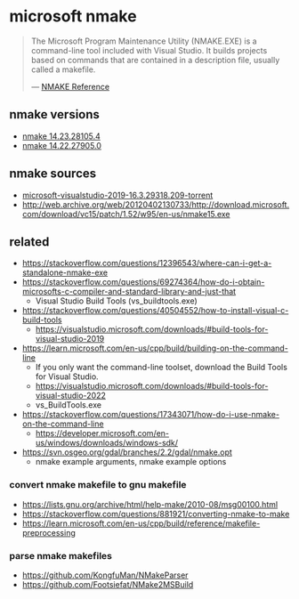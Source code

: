 # microsoft nmake

<blockquote>

The Microsoft Program Maintenance Utility (NMAKE.EXE) is a command-line tool included with Visual Studio.
It builds projects based on commands that are contained in a description file, usually called a makefile.

&mdash; [NMAKE Reference](https://learn.microsoft.com/en-us/cpp/build/reference/nmake-reference)

</blockquote>

## nmake versions

<!--
ls -d sha256/*-nmake-* | while read d; do
  h=$(echo $d | cut -d- -f1)
  v=$(echo $d | cut -d- -f3-)
  echo $v $d
done | sort -V -r | while read v d; do echo "- [nmake $v]($d)"; done 
-->

- [nmake 14.23.28105.4](sha256/23563b29f3b0e8b7a925a655b810f81e0e67d65a2bff197b1ad6c8021b0b8eea-nmake-14.23.28105.4)
- [nmake 14.22.27905.0](sha256/afe7d921f7abec014217646bf2031b6b1b1cdc58ae6cb56e46eb6cc663443a1f-nmake-14.22.27905.0)

## nmake sources

- [microsoft-visualstudio-2019-16.3.29318.209-torrent](sources/microsoft-visualstudio-2019-16.3.29318.209-torrent)
- http://web.archive.org/web/20120402130733/http://download.microsoft.com/download/vc15/patch/1.52/w95/en-us/nmake15.exe

## related

- https://stackoverflow.com/questions/12396543/where-can-i-get-a-standalone-nmake-exe
- https://stackoverflow.com/questions/69274364/how-do-i-obtain-microsofts-c-compiler-and-standard-library-and-just-that
   - Visual Studio Build Tools (vs_buildtools.exe)
- https://stackoverflow.com/questions/40504552/how-to-install-visual-c-build-tools
   - https://visualstudio.microsoft.com/downloads/#build-tools-for-visual-studio-2019
- https://learn.microsoft.com/en-us/cpp/build/building-on-the-command-line
   - If you only want the command-line toolset, download the Build Tools for Visual Studio.
   - https://visualstudio.microsoft.com/downloads/#build-tools-for-visual-studio-2022
   - vs_BuildTools.exe
- https://stackoverflow.com/questions/17343071/how-do-i-use-nmake-on-the-command-line
   - https://developer.microsoft.com/en-us/windows/downloads/windows-sdk/
- https://svn.osgeo.org/gdal/branches/2.2/gdal/nmake.opt
   - nmake example arguments, nmake example options

### convert nmake makefile to gnu makefile

- https://lists.gnu.org/archive/html/help-make/2010-08/msg00100.html
- https://stackoverflow.com/questions/881921/converting-nmake-to-make
- https://learn.microsoft.com/en-us/cpp/build/reference/makefile-preprocessing

### parse nmake makefiles

- https://github.com/KongfuMan/NMakeParser
- https://github.com/Footsiefat/NMake2MSBuild
